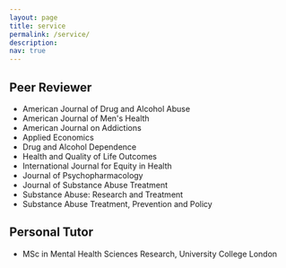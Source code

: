 ```yaml
---
layout: page
title: service
permalink: /service/
description:
nav: true
---
```


## Peer Reviewer

-   American Journal of Drug and Alcohol Abuse
-   American Journal of Men's Health
-   American Journal on Addictions
-   Applied Economics
-   Drug and Alcohol Dependence
-   Health and Quality of Life Outcomes
-   International Journal for Equity in Health
-   Journal of Psychopharmacology
-   Journal of Substance Abuse Treatment
-   Substance Abuse: Research and Treatment
-   Substance Abuse Treatment, Prevention and Policy

## Personal Tutor

-   MSc in Mental Health Sciences Research, University College London

